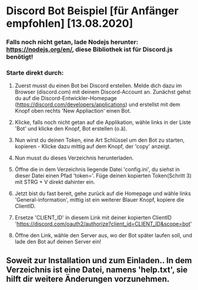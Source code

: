 # Discord Bot Beispiel \[für Anfänger empfohlen\] \[13.08.2020\]

###  Falls noch nicht getan, lade Nodejs herunter: https://nodejs.org/en/, diese Bibliothek ist für Discord.js benötigt!

###  Starte direkt durch:
1.   Zuerst musst du einen Bot bei Discord erstellen. Melde dich dazu im Browser (discord.com) mit deinem Discord-Account an. Zunächst gehst du auf die 
     Discord-Entwickler-Homepage (https://discord.com/developers/applications) und erstellst mit dem Knopf oben rechts 'New Appliaction' einen Bot. 

2.   Klicke, falls noch nicht getan auf die Applikation, wähle links in der Liste 'Bot' und klicke den Knopf, Bot erstellen (o.ä).

3.   Nun wirst du deinen Token, eine Art Schlüssel um den Bot zu starten, kopieren - Klicke dazu mittig auf dem Knopf, der 'copy' anzeigt.

4.   Nun musst du dieses Verzeichnis herunterladen.

5.   Öffne die in dem Verzeichnis liegende Datei 'config.ini', du siehst in dieser Datei einen Pfad 'token='. Füge deinen kopierten Token(Schritt 3) mit STRG + V direkt 
     dahinter ein.
     
6.   Jetzt bist du fast bereit, gehe zurück auf die Homepage und wähle links 'General-information', mittig ist ein weiterer Blauer Knopf, kopiere die ClientID.

7.   Ersetze 'CLIENT_ID' in diesem Link mit deiner 
     kopierten ClientID 'https://discord.com/oauth2/authorize?client_id=CLIENT_ID&scope=bot'
                                                                                                                      
8.   Öffne den Link, wähle den Server aus, wo der Bot später laufen soll, und lade den Bot auf deinen Server ein!

## Soweit zur Installation und zum Einladen.. In dem Verzeichnis ist eine Datei, namens 'help.txt', sie hilft dir weitere Änderungen vorzunehmen.

